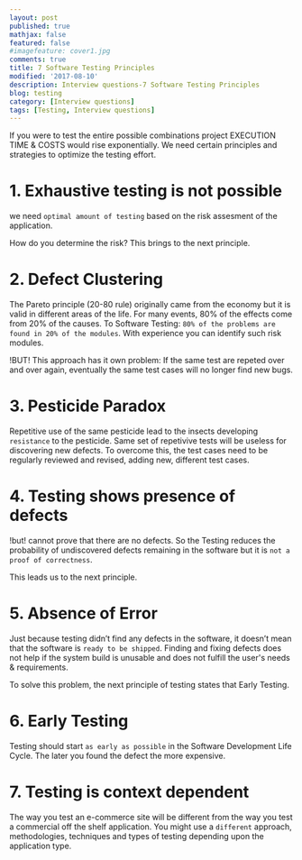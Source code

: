 ```yaml
---
layout: post
published: true
mathjax: false
featured: false
#imagefeature: cover1.jpg
comments: true
title: 7 Software Testing Principles
modified: '2017-08-10'
description: Interview questions-7 Software Testing Principles
blog: testing
category: [Interview questions]
tags: [Testing, Interview questions]
---
```


If you were to test the entire possible combinations project EXECUTION TIME & COSTS would rise exponentially.
We need certain principles and strategies to optimize the testing effort.

# 1. Exhaustive testing is not possible
we need `optimal amount of testing` based on the risk assesment of the application.

How do you determine the risk? This brings to the next principle.

# 2. Defect Clustering
The Pareto principle (20-80 rule) originally came from the economy but it is valid in different areas of the life.
For many events, 80% of the effects come from 20% of the causes.
To Software Testing: `80% of the problems are found in 20% of the modules`.
With experience you can identify such risk modules.

!BUT! This approach has it own problem: 
If the same test are repeted over and over again, eventually the same test cases will no longer find new bugs.

# 3. Pesticide Paradox
Repetitive use of the same pesticide lead to the insects developing `resistance` to the pesticide.
Same set of repetivive tests will be useless for discovering new defects.
To overcome this, the test cases need to be regularly reviewed and revised, adding new, different test cases.

# 4. Testing shows presence of defects
!but! cannot prove that there are no defects.
So the Testing reduces the probability of undiscovered defects remaining in the software 
but it is `not a proof of correctness`.

This leads us to the next principle.

# 5. Absence of Error
Just because testing didn’t find any defects in the software, it doesn’t mean that the software is `ready to be shipped`.
Finding and fixing defects does not help if the system build is unusable and does not fulfill the user's needs & requirements.

To solve this problem, the next principle of testing states that Early Testing.

# 6. Early Testing
Testing should start `as early as possible` in the Software Development Life Cycle. 
The later you found the defect the more expensive.

# 7. Testing is context dependent
The way you test an e-commerce site will be different from the way you test a commercial off the shelf application. 
You might use a `different` approach, methodologies, techniques and types of testing depending upon the application type.
